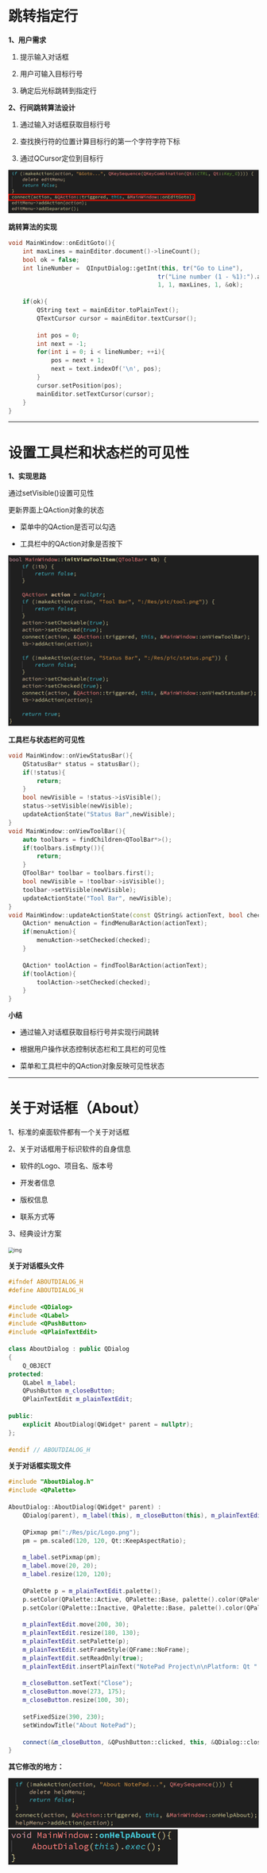 # 跳转指定行

**1、用户需求**

1. 提示输入对话框

2. 用户可输入目标行号

3. 确定后光标跳转到指定行


**2、行间跳转算法设计**

1. 通过输入对话框获取目标行号

2. 查找换行符的位置计算目标行的第一个字符字符下标

3. 通过QCursor定位到目标行

<img src="19-文本编辑器功能开发.assets/image-20250321211235607.png" alt="image-20250321211235607" style="zoom:67%;" /> 

**跳转算法的实现**

```cpp
void MainWindow::onEditGoto(){
    int maxLines = mainEditor.document()->lineCount();
    bool ok = false;
    int lineNumber =  QInputDialog::getInt(this, tr("Go to Line"),
                                          tr("Line number (1 - %1):").arg(maxLines),
                                          1, 1, maxLines, 1, &ok);

    if(ok){
        QString text = mainEditor.toPlainText();
        QTextCursor cursor = mainEditor.textCursor();

        int pos = 0;
        int next = -1;
        for(int i = 0; i < lineNumber; ++i){
            pos = next + 1;
            next = text.indexOf('\n', pos);
        }
        cursor.setPosition(pos);
        mainEditor.setTextCursor(cursor);
    }
}
```



------

# 设置工具栏和状态栏的可见性

**1、实现思路**

通过setVisible()设置可见性

更新界面上QAction对象的状态

- 菜单中的QAction是否可以勾选

- 工具栏中的QAction对象是否按下

<img src="19-文本编辑器功能开发.assets/image-20250321211813935.png" alt="image-20250321211813935" style="zoom:67%;" /> 

 

**工具栏与状态栏的可见性**

```cpp
void MainWindow::onViewStatusBar(){
    QStatusBar* status = statusBar();
    if(!status){
        return;
    }
    bool newVisible = !status->isVisible();
    status->setVisible(newVisible);
    updateActionState("Status Bar",newVisible);
}
void MainWindow::onViewToolBar(){
    auto toolbars = findChildren<QToolBar*>();
    if(toolbars.isEmpty()){
        return;
    }
    QToolBar* toolbar = toolbars.first();
    bool newVisible = !toolbar->isVisible();
    toolbar->setVisible(newVisible);
    updateActionState("Tool Bar", newVisible);
}
void MainWindow::updateActionState(const QString& actionText, bool checked){
    QAction* menuAction = findMenuBarAction(actionText);
    if(menuAction){
        menuAction->setChecked(checked);
    }

    QAction* toolAction = findToolBarAction(actionText);
    if(toolAction){
        toolAction->setChecked(checked);
    }
}
```



**小结**

- 通过输入对话框获取目标行号并实现行间跳转

- 根据用户操作状态控制状态栏和工具栏的可见性

- 菜单和工具栏中的QAction对象反映可见性状态



------

# 关于对话框（About）

1、标准的桌面软件都有一个关于对话框

2、关于对话框用于标识软件的自身信息

- 软件的Logo、项目名、版本号

- 开发者信息

- 版权信息

- 联系方式等


3、经典设计方案

<img src="https://i-blog.csdnimg.cn/blog_migrate/444c4533641497b61f10d7671126c2f5.png" alt="img" style="zoom:67%;" /> 

**关于对话框头文件**

```cpp
#ifndef ABOUTDIALOG_H
#define ABOUTDIALOG_H

#include <QDialog>
#include <QLabel>
#include <QPushButton>
#include <QPlainTextEdit>

class AboutDialog : public QDialog
{
    Q_OBJECT
protected:
    QLabel m_label;
    QPushButton m_closeButton;
    QPlainTextEdit m_plainTextEdit;

public:
    explicit AboutDialog(QWidget* parent = nullptr);
};

#endif // ABOUTDIALOG_H
```

**关于对话框实现文件**

```cpp
#include "AboutDialog.h"
#include <QPalette>

AboutDialog::AboutDialog(QWidget* parent) :
    QDialog(parent), m_label(this), m_closeButton(this), m_plainTextEdit(this){

    QPixmap pm(":/Res/pic/Logo.png");
    pm = pm.scaled(120, 120, Qt::KeepAspectRatio);

    m_label.setPixmap(pm);
    m_label.move(20, 20);
    m_label.resize(120, 120);

    QPalette p = m_plainTextEdit.palette();
    p.setColor(QPalette::Active, QPalette::Base, palette().color(QPalette::Active, QPalette::Window));
    p.setColor(QPalette::Inactive, QPalette::Base, palette().color(QPalette::Inactive, QPalette::Window));

    m_plainTextEdit.move(200, 30);
    m_plainTextEdit.resize(180, 130);
    m_plainTextEdit.setPalette(p);
    m_plainTextEdit.setFrameStyle(QFrame::NoFrame);
    m_plainTextEdit.setReadOnly(true);
    m_plainTextEdit.insertPlainText("NotePad Project\n\nPlatform: Qt " + QString(QT_VERSION_STR) +"\n\nVersion: 1.0.0\n\nCopyright: LGC");

    m_closeButton.setText("Close");
    m_closeButton.move(273, 175);
    m_closeButton.resize(100, 30);

    setFixedSize(390, 230);
    setWindowTitle("About NotePad");

    connect(&m_closeButton, &QPushButton::clicked, this, &QDialog::close);
}
```

**其它修改的地方：**

<img src="19-文本编辑器功能开发.assets/image-20250322174309137.png" alt="image-20250322174309137" style="zoom:67%;" /> 

<img src="19-文本编辑器功能开发.assets/image-20250322174443182.png" alt="image-20250322174443182" style="zoom:67%;" /> 